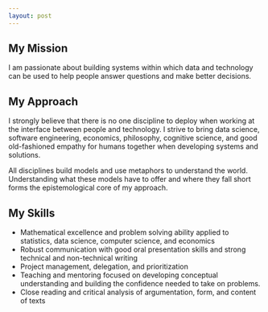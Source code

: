 ```yaml
---
layout: post
---
```

## My Mission

I am passionate about building systems within which data and technology can be used to help people answer questions and make better decisions.

## My Approach
I strongly believe that there is no one discipline to deploy when working at the interface between people and technology.  I strive to bring data science, software engineering, economics, philosophy, cognitive science, and good old-fashioned empathy for humans together when developing systems and solutions.  

All disciplines build models and use metaphors to understand the world.  Understanding what these models have to offer and where they fall short forms the epistemological core of my approach.

## My Skills
* Mathematical excellence and problem solving ability applied to statistics, data science, computer science, and economics
* Robust communication with good oral presentation skills and strong technical and non-technical writing 
* Project management, delegation, and prioritization
* Teaching and mentoring focused on developing conceptual understanding and building the confidence needed to take on problems.
* Close reading and critical analysis of argumentation, form, and content of texts

